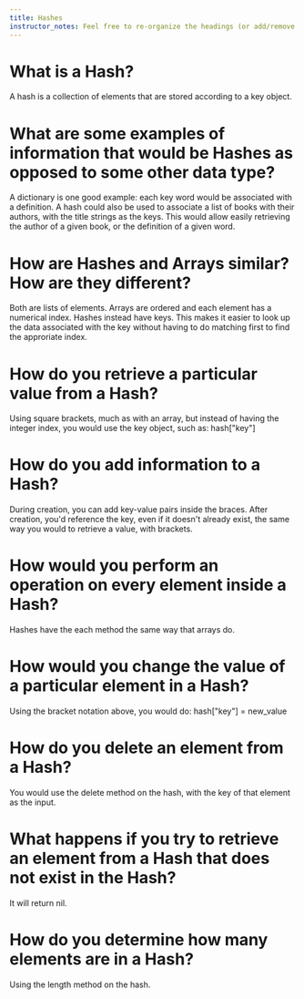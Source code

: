 ```yaml
---
title: Hashes
instructor_notes: Feel free to re-organize the headings (or add/remove headings) below. We included the headings for your benefit, but it's 100% fine if you want to write your responses in some different structure.
---
```


# What is a Hash?

A hash is a collection of elements that are stored according to a key object.

# What are some examples of information that would be Hashes as opposed to some other data type?

A dictionary is one good example: each key word would be associated with a definition.  A hash could also be used to associate a list of books with their authors, with the title strings as the keys.  This would allow easily retrieving the author of a given book, or the definition of a given word.

# How are Hashes and Arrays similar? How are they different?

Both are lists of elements.  Arrays are ordered and each element has a numerical index.  Hashes instead have keys.  This makes it easier to look up the data associated with the key without having to do matching first to find the approriate index.

# How do you retrieve a particular value from a Hash?

Using square brackets, much as with an array, but instead of having the integer index, you would use the key object, such as:  hash["key"]

# How do you add information to a Hash?

During creation, you can add key-value pairs inside the braces.  After creation, you'd reference the key, even if it doesn't already exist, the same way you would to retrieve a value, with brackets.

# How would you perform an operation on every element inside a Hash?

Hashes have the each method the same way that arrays do.

# How would you change the value of a particular element in a Hash?

Using the bracket notation above, you would do: hash["key"] = new_value

# How do you delete an element from a Hash?

You would use the delete method on the hash, with the key of that element as the input.

# What happens if you try to retrieve an element from a Hash that does not exist in the Hash?

It will return nil.

# How do you determine how many elements are in a Hash?

Using the length method on the hash.